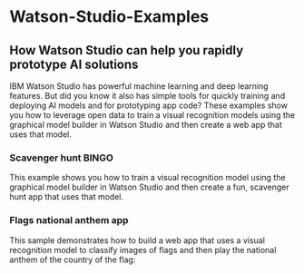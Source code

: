 # Watson-Studio-Examples

## How Watson Studio can help you rapidly prototype AI solutions
IBM Watson Studio has powerful machine learning and deep learning features. But did you know it also has simple tools for quickly training and deploying AI models and for prototyping app code? These examples show you how to leverage open data to train a visual recognition models using the graphical model builder in Watson Studio and then create a web app that uses that model.

### Scavenger hunt BINGO
This example shows you how to train a visual recognition model using the graphical model builder in Watson Studio and then create a fun, scavenger hunt app that uses that model.

### Flags national anthem app
This sample demonstrates how to build a web app that uses a visual recognition model to classify images of flags and then play the national anthem of the country of the flag:
